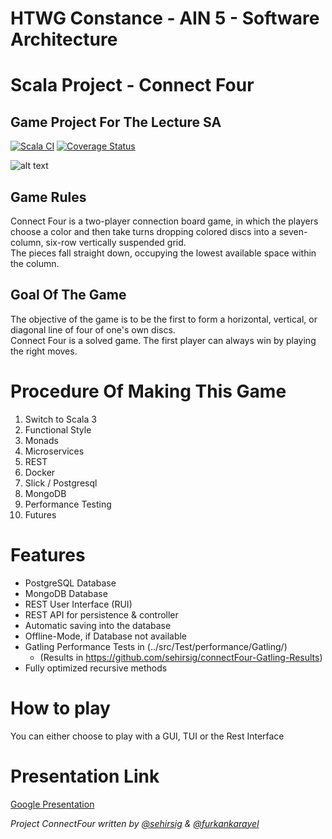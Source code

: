 # HTWG Constance - AIN 5 - Software Architecture
# Scala Project - Connect Four
## Game Project For The Lecture SA

[![Scala CI](https://github.com/sehirsig/connectFour/actions/workflows/scala.yml/badge.svg?branch=development&kill_cache=1)](https://github.com/sehirsig/connectFour/actions/workflows/scala.yml)
[![Coverage Status](https://coveralls.io/repos/github/sehirsig/connectFour/badge.svg?branch=development)](https://coveralls.io/github/sehirsig/connectFour?branch=development)

![alt text](https://github.com/sehirsig/connectFour/blob/master/GuiImage.png)

## Game Rules
Connect Four is a two-player connection board game, in which the players choose a color and then take turns dropping colored discs into a seven-column, six-row vertically suspended grid. \
The pieces fall straight down, occupying the lowest available space within the column.

## Goal Of The Game
The objective of the game is to be the first to form a horizontal, vertical, or diagonal line of four of one's own discs. \
Connect Four is a solved game. The first player can always win by playing the right moves. 

# Procedure Of Making This Game

 1. Switch to Scala 3
 2. Functional Style
 3. Monads
 4. Microservices
 5. REST
 6. Docker
 7. Slick / Postgresql
 8. MongoDB
 9. Performance Testing
 10. Futures

# Features
- PostgreSQL Database
- MongoDB Database
- REST User Interface (RUI)
- REST API for persistence & controller
- Automatic saving into the database
- Offline-Mode, if Database not available
- Gatling Performance Tests in (../src/Test/performance/Gatling/)
  - (Results in https://github.com/sehirsig/connectFour-Gatling-Results)
- Fully optimized recursive methods

# How to play
You can either choose to play with a GUI, TUI or the Rest Interface

# Presentation Link
[Google Presentation](https://docs.google.com/presentation/d/1w6HkRycYHzP5xsOA3xHuf1UvpGZN6-_Ph3m9MT0HJ_o/edit?usp=sharing)

*Project ConnectFour written by [@sehirsig](https://github.com/sehirsig/) & [@furkankarayel](https://github.com/furkankarayel/)*
